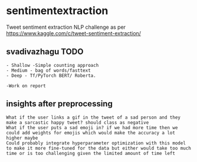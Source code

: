 # sentimentextraction
Tweet sentiment extraction NLP challenge as per https://www.kaggle.com/c/tweet-sentiment-extraction/

## svadivazhagu TODO
	- Shallow -Simple counting approach
	- Medium - bag of words/fasttext
	- Deep - Tf/PyTorch BERT/ Roberta.
	
	-Work on report

## insights after preprocessing
	What if the user links a gif in the tweet of a sad person and they make a sarcastic happy tweet? should class as negative
	What if the user puts a sad emoji in? if we had more time then we could add weights for emojis which would make the accuracy a lot higher maybe
	Could probably integrate hyperparameter optimization with this model to make it more fine-tuned for the data but either would take too much time or is too challenging given the limited amount of time left 
